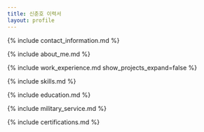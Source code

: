 ```yaml
---
title: 신춘호 이력서
layout: profile
---
```


{% include contact_information.md %}

{% include about_me.md %}

{% include work_experience.md show_projects_expand=false %}

{% include skills.md %}

{% include education.md %}

{% include military_service.md %}

{% include certifications.md %}
